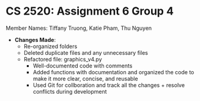 # CS 2520: Assignment 6 Group 4

Member Names:
Tiffany Truong, Katie Pham, Thu Nguyen
- **Changes Made**: 
  - Re-organized folders
  - Deleted duplicate files and any unnecessary files
  - Refactored file: graphics_v4.py
      - Well-documented code with comments
      - Added functions with documentation and organized the code to make it more clear, concise, and reusable
      - Used Git for collboration and track all the changes + resolve conflicts during development

[Repo Link]: (https://github.com/tiff178/assignment6)
